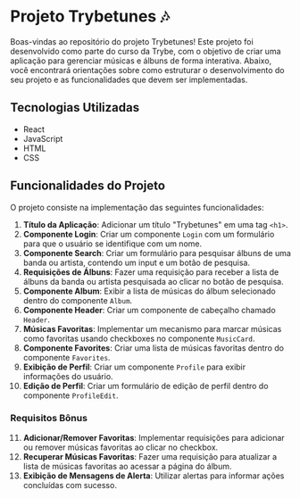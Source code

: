 # Projeto Trybetunes 🎶

Boas-vindas ao repositório do projeto Trybetunes! Este projeto foi desenvolvido como parte do curso da Trybe, com o objetivo de criar uma aplicação para gerenciar músicas e álbuns de forma interativa. Abaixo, você encontrará orientações sobre como estruturar o desenvolvimento do seu projeto e as funcionalidades que devem ser implementadas.

## Tecnologias Utilizadas

- React
- JavaScript
- HTML
- CSS

## Funcionalidades do Projeto

O projeto consiste na implementação das seguintes funcionalidades:

1. **Título da Aplicação**: Adicionar um título "Trybetunes" em uma tag `<h1>`.
2. **Componente Login**: Criar um componente `Login` com um formulário para que o usuário se identifique com um nome.
3. **Componente Search**: Criar um formulário para pesquisar álbuns de uma banda ou artista, contendo um input e um botão de pesquisa.
4. **Requisições de Álbuns**: Fazer uma requisição para receber a lista de álbuns da banda ou artista pesquisada ao clicar no botão de pesquisa.
5. **Componente Album**: Exibir a lista de músicas do álbum selecionado dentro do componente `Album`.
6. **Componente Header**: Criar um componente de cabeçalho chamado `Header`.
7. **Músicas Favoritas**: Implementar um mecanismo para marcar músicas como favoritas usando checkboxes no componente `MusicCard`.
8. **Componente Favorites**: Criar uma lista de músicas favoritas dentro do componente `Favorites`.
9. **Exibição de Perfil**: Criar um componente `Profile` para exibir informações do usuário.
10. **Edição de Perfil**: Criar um formulário de edição de perfil dentro do componente `ProfileEdit`.

### Requisitos Bônus

11. **Adicionar/Remover Favoritas**: Implementar requisições para adicionar ou remover músicas favoritas ao clicar no checkbox.
12. **Recuperar Músicas Favoritas**: Fazer uma requisição para atualizar a lista de músicas favoritas ao acessar a página do álbum.
13. **Exibição de Mensagens de Alerta**: Utilizar alertas para informar ações concluídas com sucesso.
